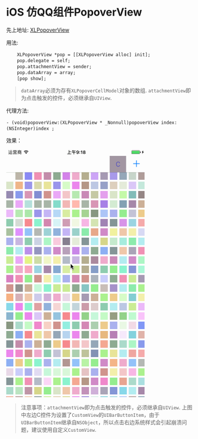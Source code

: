 # iOS 仿QQ组件PopoverView

先上地址: [XLPopoverView](https://github.com/ScriptStorage/XLPopoverView)

用法:

```
    XLPopoverView *pop = [[XLPopoverView alloc] init];
    pop.delegate = self;
    pop.attachmentView = sender;
    pop.dataArray = array;
    [pop show];
```

> `dataArray`必须为存有`XLPopoverCellModel`对象的数组.
`attachmentView`即为点击触发的控件，必须继承自`UIView`.

代理方法:
```
- (void)popoverView:(XLPopoverView * _Nonnull)popoverView index:(NSInteger)index ;
```

效果：

![1.gif](1.gif)

> 注意事项：`attachmentView`即为点击触发的控件，必须继承自`UIView`. 上图中左边C控件为设置了`CustomView`的`UIBarButtonItem`，由于`UIBarButtonItem`继承自`NSObject`，所以点击右边系统样式会引起崩溃问题，建议使用自定义`CustomView`.